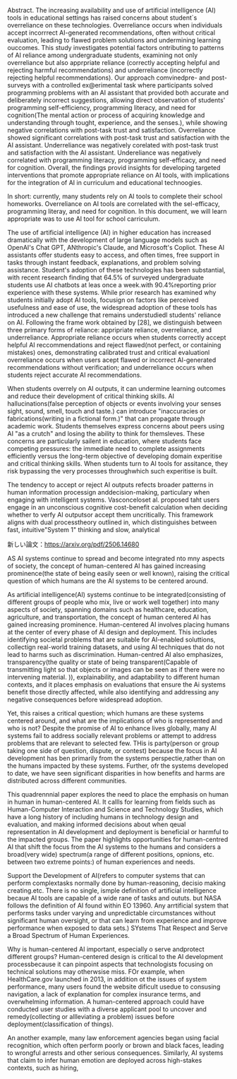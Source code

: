 Abstract. The increasing availability and use of artificial intelligence (AI) tools in educational settings has raised concerns about student`s overreliance on these technologies. 
Overreliance occurs when individuals accept incorrrect AI-generated recommendations, often without critical evaluation, leading to flawed problem solutions and undermining learning
ouccomes. This study investigates potential factors ontributing to patterns of AI reliance among undergraduate students, examining not only overreliance but also apprpriate 
reliance (correctly accepting helpful and rejecting harmful recommendations) and underreliance (incorrectly rejecting helpful recommendations). Our approach comvinedpre- and post-surveys
with a controlled ex@erimental task where participants solved programming problems with an AI assistant that provided both accurate and deliberately incorrect suggestions, allowing
direct observation of students' programming self-efficiency, programming literacy, and need for cognition(The mental action or process of acquiring knowledge and understanding through 
tought, experience, and the senses.), while showing negative correlations with post-task trust and satisfaction. Overreliance showed significant correlations with post-task trust and satisfaction
with the AI assistant. Underreliance was negatively corelated with post-task trust and satisfaction with the AI assistant. Undereliance was negatively correlated with programming 
literacy, programming self-efficacy, and need for cognition. Overall, the findings provid insights for developing targeted interventions that promote appropriate reliance on AI tools, with implications 
for the integration of AI in curriculum and educational technoogies.


In short: currently, many students rely on AI tools to complete their school homeworks. Overreliance on AI tools are correlated with the sel-efficacy, programming literay, and need 
for cognition. In this document, we will learn appropriate was to use AI tool for school carriculum.


The use of artificial intelligence (AI) in higher education has increased dramatically with the development of large language models such as OpenAI's Chat GPT, ANthropic's Claude,
and Microsoft's Copliot. These AI assistants offer students easy to access, and often times, free support in tasks through instant feedback, explanations, and problem solving 
assistance. Student's adoption of these technologies has been substantial, with recent research finding that 64.5% of surveyed undergraduate students use AI chatbots at leas once 
a week.with 90.4%reporting prior experience with these systems. While prior research has examined why students initially adopt AI tools, focusign on factors like perceived
usefulness and ease of use, the widespread adoption of these tools has introduced a new challenge that remains understudiedl students' reliance on AI. Following the frame work obtained by
[28], we distinguish between three primary forms of reliance: appripriate reliance, overreliance, and underreliance. Appropriate reliance occurs when students correctly accept
helpful AI reccommendations and reject flawed(not perfect, or containing mistakes) ones, demonstrating calibrated trust and critical evaluationl overreliance occurs when users 
acept flawed or incorrect AI-generated recommendations without verification; and underreliance occurs when students reject accurate AI recommendations.

When students overrely on AI outputs, it can undermine learning outcomes and reduce their development of critical thinking skills. AI hallucinations(false perception of objects or 
events involving your senses sight, sound, smell, touch and taste.) can introduce "inaccuracies or fabrications(writing in a fictional form.)" that can propagate through academic
work. Students themselves express concerns about peers using AI "as a crutch" and losing the ability to think for themsleves. These concerns are particularly sailent
in education, where students face competing pressures: the immediate need to complete assignments efficiently versus the long-term objective of developing domain experitise 
and critical thinking skills. When students turn to AI tools for assitance, they risk bypassing the very processes throughwhich such experitise is built.

The tendency to accept or reject AI outputs refects broader patterns in human information processign anddecision-making, particulary when engaging with intelligent systems.
Vasconceloset al. proposed taht users engage in an unconscious cognitive cost-benefit calculation when deciding whether to verfy AI outputsor accept them uncritically.
This framework aligns with dual processtheory outlined in, which distinguishes between fast, intuitive"System 1" thinking and slow, analytical 




新しい論文：https://arxiv.org/pdf/2506.14680


AS AI systems continue to spread and become integrated nto mny aspects of society, the concept of human-centered AI has gained increasing prominence(the state of being easily seen or well known), raising the critical question of which humans
are the AI systems to be centered around.

As artificial intelligence(AI) systems continue to be integrated(consisting of different groups of people who mix, live or 
work well together) into many aspects of society, spanning domains such as healthcare, education, agriculture, and transportation, the concept of human centered AI has gained increasing prominence. Human-centered AI involves placing humans at the center of every phase of AI design and deployment. This includes identifying societal problems that are suitable for AI-enabled soluttions, collectign real-world training datasets, and using AI techniques that do not lead to harms such as discrimination. Human-centred AI also emphasizes, transparency(the quality or state of being transparent(Capable of transmitting light so that objects or images can be seen as if there were no intervening material. )), explainability, and adaptability to different human contexts, and it places emphasis on evaluations that ensure the Ai systems benefit those directly affected, while also identifying and addressing any negative consequences before widespread adoption.

Yet, this raises a critical question; which humans are these systems centered around, and what are the implications of who is represented 
and who is not? 
Despite the promise of AI to enhance lives globally, many AI systems fail to address socially relevant problems or attempt to address problems that are 
relevant to selected few. THis is party(person or group taking one side of question, dispute, or contest) because the focus in 
AI development has ben primarily from the systems perspectie,rather than on the humans impacted by these systems. Further, ofr the systems developed to date, we have seen significant disparities in how benefits and harms are distributed across different
communities.

This quadrennnial paper explores the need to place the emphasis on human in human in human-centered AI. It callls for learning from  fields such as Human-Computer Interaction and Science and Technology Studies, which have a long history of including humans in technology design and evaluation, and making informed decisions about when qeual representation in AI development and deployment is beneficial or harmful to the impacted groups. The paper highlights opportunities for human-centred AI that shift the focus from the AI systems to the humans and considers a broad(very wide) spectrum(a range of different positions, opnions, etc. between two extreme points:) of human experiences and needs.


Support the Development of AI(refers to computer systems that can perform complextasks normally done by human-reasoning, decisio making creating.etc. There is no single, ismple definition of artificial intelligence becaue AI tools are capable of a wide rane of tasks and oututs. but NASA follows the definition of AI found within EO 13960. Any arrtificial system that performs tasks under varying and unpredictable circumstances without significant human oversight, or that can learn from experience and improve performance when exposed to data sets.) SYstems That Respect and Serve a Broad Spectrum of Human Experiences.

Why is human-centered AI important, especially o serve andprotect different groups? Human-centered design is critical to the AI development processbecause it can pinpoint aspects that technologists focusing on technical solutions may otherwsise miss. FOr example, when HealthCare.gov launched in 2013, in addition ot the issues of system performance, many users found the website dificult usedue to consusing navigation, a lack of explanation for complex insurance terms, and overwhelming information. A human-centered approach could have conducted user studies with a diverse applicant pool to uncover and remedy(collecting or allleviating a problem) issues before deployment(classification of things).

An another example, many law enforcement agencies began using facial recognition, which often perform poorly or brown and black faces, leading to wrongful arrests and other serious consequences. Similarly, AI systems that claim to infer human emotion are deployed across high-stakes contexts, such as hiring, 







